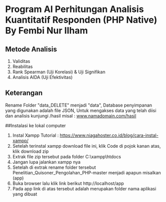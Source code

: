 # Program AI Perhitungan Analisis Kuantitatif Responden (PHP Native) By Fembi Nur Ilham

## Metode Analisis

1. Validitas
2. Reabilitas
3. Rank Spearman (Uji Korelasi) & Uji Signifikan
4. Analisis AIDA (Uji Efektivitas)

## Keterangan

Rename Folder "data_DELETE" menjadi "data",
Database penyimpanan yang digunakan adalah file JSON,
Untuk mengakses data yang telah diisi dan analisis kunjungi /hasil misal : www.namadomain.com/hasil

##Instalasi ke lokal computer
1. Instal Xampp Tutorial : https://www.niagahoster.co.id/blog/cara-instal-xampp/
2. Setelah terinstal xampp download file ini, klik Code di pojok kanan atas, klik download zip
3. Extrak file zip tersebut pada folder C:\xampp\htdocs
4. Jangan lupa jalankan xampp nya
5. Setelah di extrak rename folder tersebut Penelitian_Quisoner_Pengolahan_PHP-master menjadi apapun misalkan (app)
6. Buka browser lalu klik link berikut http://localhost/app
7. Pada app link di atas tersebut adalah merupakan folder nama aplikasi yang dibuat
